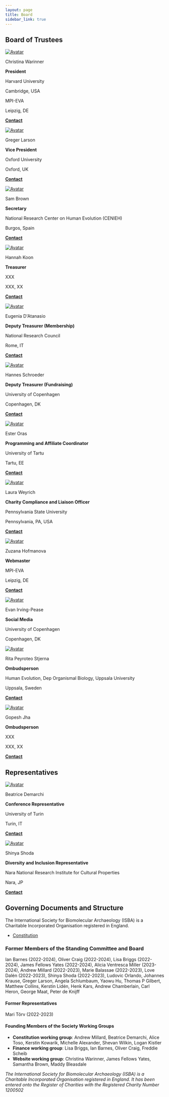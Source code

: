```yaml
---
layout: page
title: Board
sidebar_link: true
---
```


## Board of Trustees

<!-- Admin Roles -->
<div class="avatar">

  <div class ="member">
  <div class="square"><a href="http://christinawarinner.com/about-us/christina-warinner/" target="_blank"><img src="{{ "/assets/images/profile_pictures/WARINNER_Christina.png" | relative_url }}" alt="Avatar" /></a></div>
  <p>Christina Warinner</p>
  <p><b>President</b></p>
  <p>Harvard University</p>
  <p>Cambridge, USA</p>
  <p>MPI-EVA</p>
  <p>Leipzig, DE</p>
  <p><b><a href="mailto:board@isbarch.org">Contact</a></b></p>
  </div>

  <div class ="member">
  <div class="square"><a href="" target="_blank"><img src="{{ "/assets/images/profile_pictures/LARSON_Greger.jpg" | relative_url }}" alt="Avatar" /></a></div>
  <p>Greger Larson</p>
  <p><b>Vice President</b></p>
  <p>Oxford University</p>
  <p>Oxford, UK</p>
  <p><b><a href="mailto:board@isbarch.org">Contact</a></b></p>
  </div>

  <div class ="member">
  <div class="square"><a href="" target="_blank"><img src="{{ "/assets/images/profile_pictures/BROWN_SAM.jpg" | relative_url }}" alt="Avatar" /></a></div>
  <p>Sam Brown</p>
  <p><b>Secretary</b></p>
  <p>National Research Center on Human Evolution (CENIEH)</p>
  <p>Burgos, Spain</p>
  <p><b><a href="mailto:secretary@isbarch.org">Contact</a></b></p>
  </div>

  <div class ="member">
  <div class="square"><a href="" target="_blank"><img src="{{ "/assets/images/profile_pictures/ACCOUNT_Anonymous.png" | relative_url }}" alt="Avatar" /></a></div>
  <p>Hannah Koon</p>
  <p><b>Treasurer</b></p>
  <p>XXX</p>
  <p>XXX, XX</p>
  <p><b><a href="mailto:treasurer@isbarch.org">Contact</a></b></p>
  </div>

  <div class ="member">
  <div class="square"><a href="https://www.researchgate.net/profile/Eugenia-Datanasio" target="_blank"><img src="{{ "/assets/images/profile_pictures/DATANASIO_Eugenia.jpg" | relative_url }}" alt="Avatar" /></a></div>
  <p>Eugenia D'Atanasio</p>
  <p><b>Deputy Treasurer (Membership)</b></p>
  <p>National Research Council</p>
  <p>Rome, IT</p>
  <p><b><a href="mailto:treasurer@isbarch.org">Contact</a></b></p>
  </div>

  <div class ="member">
  <div class="square"><a href="" target="_blank"><img src="{{ "/assets/images/profile_pictures/SCHROEDER_Hannes.png" | relative_url }}" alt="Avatar" /></a></div>
  <p>Hannes Schroeder</p>
  <p><b>Deputy Treasurer (Fundraising)</b></p>
  <p>University of Copenhagen</p>
  <p>Copenhagen, DK</p>
  <p><b><a href="mailto:treasurer@isbarch.org">Contact</a></b></p>
  </div>

  <div class ="member">
  <div class="square"><a href="" target="_blank"><img src="{{ "/assets/images/profile_pictures/ORAS_Ester.jpg" | relative_url }}" alt="Avatar" /></a></div>
  <p>Ester Oras</p>
  <p><b>Programming and Affiliate Coordinator</b></p>
  <p>University of Tartu</p>
  <p>Tartu, EE</p>
  <p><b><a href="mailto:programming@isbarch.org">Contact</a></b></p>
  </div>

  <div class ="member">
  <div class="square"><a href="" target="_blank"><img src="{{ "/assets/images/profile_pictures/WEYRICH_Laura.png" | relative_url }}" alt="Avatar" /></a></div>
  <p>Laura Weyrich</p>
  <p><b>Charity Compliance and Liaison Officer</b></p>
  <p>Pennsylvania State University</p>
  <p>Pennsylvania, PA, USA</p>
  <p><b><a href="mailto:compliance@isbarch.org">Contact</a></b></p>
  </div>

  <div class ="member">
  <div class="square"><a href="" target="_blank"><img src="{{ "/assets/images/profile_pictures/ACCOUNT_Anonymous.png" | relative_url }}" alt="Avatar" /></a></div>
  <p>Zuzana Hofmanova</p>
  <p><b>Webmaster</b></p>
  <p>MPI-EVA</p> 
  <p>Leipzig, DE</p>
  <p><b><a href="mailto:webmaster@isbarch.org">Contact</a></b></p>
  </div>

  <div class ="member">
  <div class="square"><a href="" target="_blank"><img src="{{ "/assets/images/profile_pictures/IRVINGPEASE_Evan.jpg" | relative_url }}" alt="Avatar" /></a></div>
  <p>Evan Irving-Pease</p>
  <p><b>Social Media</b></p>
  <p>University of Copenhagen</p>
  <p>Copenhagen, DK</p>
  </div>

  <div class ="member">
  <div class="square"><a href="" target="_blank"><img src="{{ "/assets/images/profile_pictures/PEYROTEOSTJERNA_Rita.jpg" | relative_url }}" alt="Avatar" /></a></div>
  <p>Rita Peyroteo Stjerna</p>
  <p><b>Ombudsperson</b></p>
  <p>Human Evolution, Dep Organismal Biology, Uppsala University</p>
  <p>Uppsala, Sweden</p>
  <p><b><a href="mailto: ombudsperson@isbarch.org">Contact</a></b></p>
  </div>

  <div class ="member">
  <div class="square"><a href="" target="_blank"><img src="{{ "/assets/images/profile_pictures/ACCOUNT_Anonymous.png" | relative_url }}" alt="Avatar" /></a></div>
  <p>Gopesh Jha </p>
  <p><b>Ombudsperson</b></p>
  <p>XXX</p>
  <p>XXX, XX</p>
  <p><b><a href="mailto: ombudsperson@isbarch.org">Contact</a></b></p>
  </div>

</div>

## Representatives

<div class="avatar">
  
<div class ="member">
<div class="square"><a href="" target="_blank"><img src="{{ "/assets/images/profile_pictures/DEMARCHI_Beatrice.png" | relative_url }}" alt="Avatar" /></a></div>
<p>Beatrice Demarchi</p>
<p><b>Conference Representative</b></p>
<p>University of Turin</p>
<p>Turin, IT</p>
<p><b><a href="mailto:beatrice.demarchi@unito.it">Contact</a></b></p>
</div>

<div class ="member">
<div class="square"><a href="https://scholar.google.co.jp/citations?user=DdExTn4AAAAJ&hl=en" target="_blank"><img src="{{ "/assets/images/profile_pictures/SHODA_Shinya.jpg" | relative_url }}" alt="Avatar" /></a></div>
<p>Shinya Shoda</p>
<p><b>Diversity and Inclusion Representative</b></p>
<p>Nara National Research Institute for Cultural Properties</p>
<p>Nara, JP</p>
<p><b><a href="mailto:shinya.shoda@york.ac.uk">Contact</a></b></p>
</div>

</div>

## Governing Documents and Structure

The International Society for Biomolecular Archaeology (ISBA) is a Charitable Incorporated Organisation registered in England.

- [Constitution](/assets/documents/society/ISBA_CIO_Founding_Constitution.pdf)

### Former Members of the Standing Committee and Board

Ian Barnes (2022-2024), Oliver Craig (2022-2024), Lisa Briggs (2022-2024), James Fellows Yates (2022-2024), Alicia Ventresca Miller (2023-2024), Andrew Millard (2022-2023), Marie Balassae (2022-2023), Love Dalén (2022-2023), Shinya Shoda (2022-2023), Ludovic Orlando, Johannes Krause, Greger Larson, Angela Schlumbaum, Yaowu Hu, Thomas P Gilbert, Matthew Collins, Kerstin Lidén, Henk Kars, Andrew Chamberlain, Carl Heron, George Maat, Peter de Knijff

#### Former Representatives

Mari Tõrv (2022-2023)

#### Founding Members of the Society Working Groups

- **Constitution working group**: Andrew Millard, Beatrice Demarchi, Alice Toso, Kerstin Kowarik, Michelle Alexander, Shevan Wilkin, Logan Kistler
- **Finance working group**: Lisa Briggs, Ian Barnes, Oliver Craig, Freddie Scheib
- **Website working group**: Christina Warinner, James Fellows Yates, Samantha Brown, Maddy Bleasdale

<p>
  <i>The International Society for Biomolecular Archaeology (ISBA) is a Charitable Incorporated Organisation registered in England.  It has been entered onto the Register of Charities with the Registered Charity Number 1200502</i>

</p>
